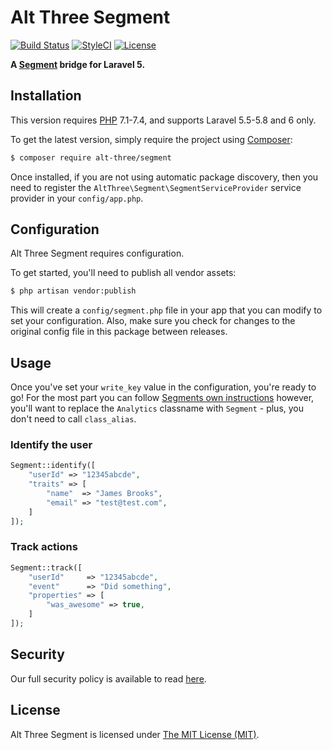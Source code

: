 # Alt Three Segment

[![Build Status](https://img.shields.io/travis/AltThree/Segment/master.svg?style=flat-square)](https://travis-ci.org/AltThree/Segment)
[![StyleCI](https://github.styleci.io/repos/38056197/shield?branch=master)](https://github.styleci.io/repos/38056197)
[![License](https://img.shields.io/badge/license-MIT-brightgreen.svg?style=flat-square)](LICENSE)

**A [Segment](https://segment.com/) bridge for Laravel 5.**


## Installation

This version requires [PHP](https://php.net) 7.1-7.4, and supports Laravel 5.5-5.8 and 6 only.

To get the latest version, simply require the project using [Composer](https://getcomposer.org):

```bash
$ composer require alt-three/segment
```

Once installed, if you are not using automatic package discovery, then you need to register the  `AltThree\Segment\SegmentServiceProvider` service provider in your `config/app.php`.


## Configuration

Alt Three Segment requires configuration.

To get started, you'll need to publish all vendor assets:

```bash
$ php artisan vendor:publish
```

This will create a `config/segment.php` file in your app that you can modify to set your configuration. Also, make sure you check for changes to the original config file in this package between releases.


## Usage

Once you've set your `write_key` value in the configuration, you're ready to go! For the most part you can follow [Segments own instructions](https://segment.com/docs/libraries/php/quickstart) however, you'll want to replace the `Analytics` classname with `Segment` - plus, you don't need to call `class_alias`.

### Identify the user

```php
Segment::identify([
    "userId" => "12345abcde",
    "traits" => [
        "name"  => "James Brooks",
        "email" => "test@test.com",
    ]
]);
```

### Track actions

```php
Segment::track([
    "userId"     => "12345abcde",
    "event"      => "Did something",
    "properties" => [
        "was_awesome" => true,
    ]
]);
```


## Security

Our full security policy is available to read [here](https://github.com/AltThree/Segment/security/policy).


## License

Alt Three Segment is licensed under [The MIT License (MIT)](LICENSE).
